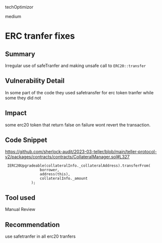 techOptimizor

medium

# ERC tranfer fixes

## Summary
Irregular use of safeTranfer and making unsafe call to `ERC20::transfer`

## Vulnerability Detail
In some part of the code they used  safetransfer for erc token tranfer  while some they did not

## Impact
some erc20 token that return false on failure wont revert the transaction.

## Code Snippet
https://github.com/sherlock-audit/2023-03-teller/blob/main/teller-protocol-v2/packages/contracts/contracts/CollateralManager.sol#L327

```solidity
 IERC20Upgradeable(collateralInfo._collateralAddress).transferFrom(
                borrower,
                address(this),
                collateralInfo._amount
            );
```
## Tool used

Manual Review

## Recommendation
use safetranfer in all erc20 tranfers
